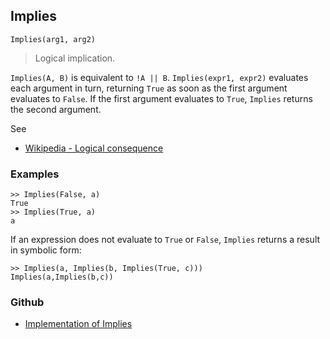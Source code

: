 ## Implies

```
Implies(arg1, arg2)
```

> Logical implication. 

`Implies(A, B)` is equivalent to `!A || B`. `Implies(expr1, expr2)` evaluates each argument in turn, returning `True` as soon as the first argument evaluates to `False`. If the first argument evaluates to `True`, `Implies` returns the second argument.


See
* [Wikipedia - Logical consequence](https://en.wikipedia.org/wiki/Logical_consequence)

### Examples

```
>> Implies(False, a)
True
>> Implies(True, a)
a
```

If an expression does not evaluate to `True` or `False`, `Implies` returns a result in symbolic form:

```
>> Implies(a, Implies(b, Implies(True, c)))
Implies(a,Implies(b,c))
```

### Github

* [Implementation of Implies](https://github.com/axkr/symja_android_library/blob/master/symja_android_library/matheclipse-core/src/main/java/org/matheclipse/core/builtin/BooleanFunctions.java#L2138) 
